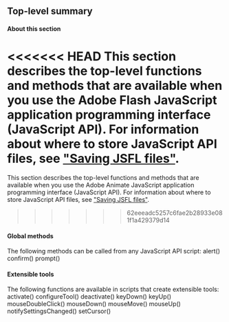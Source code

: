 ## Top-level summary

#### About this section

<<<<<<< HEAD
This section describes the top-level functions and methods that are available when you use the Adobe Flash JavaScript application programming interface (JavaScript API). For information about where to store JavaScript API files, see ["Saving JSFL files"](../Introduction/Working_with_the_JavaScript_API.md#saving-jsfl-files).
=======
This section describes the top-level functions and methods that are available when you use the Adobe Animate JavaScript application programming interface (JavaScript API). For information about where to store JavaScript API files, see ["Saving JSFL files"](../Introduction/Working_with_the_JavaScript_API.md).
>>>>>>> 62eeeadc5257c6fae2b28933e081f1a429379d14

#### Global methods

The following methods can be called from any JavaScript API script:
alert()
confirm()
prompt()

#### Extensible tools

The following functions are available in scripts that create extensible tools:
activate()
configureTool()
deactivate()
keyDown()
keyUp()
mouseDoubleClick()
mouseDown()
mouseMove()
mouseUp()
notifySettingsChanged()
setCursor()

